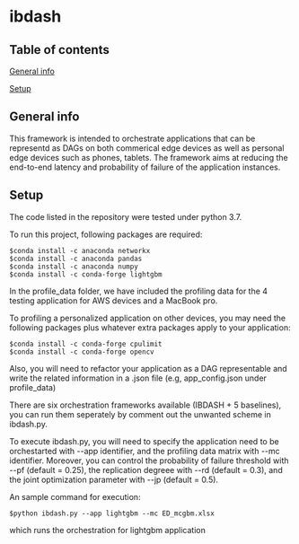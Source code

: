 # ibdash
## Table of contents
[General info](#general-info)

[Setup](#setup)

## General info
This framework is intended to orchestrate applications that can be representd as DAGs on both commerical edge devices as well as personal edge devices such as phones, tablets. The framework aims at reducing the end-to-end latency and probability of failure of the application instances.

## Setup
The code listed in the repository were tested under python 3.7.

To run this project, following packages are required:
```
$conda install -c anaconda networkx
$conda install -c anaconda pandas
$conda install -c anaconda numpy
$conda install -c conda-forge lightgbm
```
In the profile_data folder, we have included the profiling data for the 4 testing application for AWS devices and a MacBook pro.

To profiling a personalized application on other devices, you may need the following packages plus whatever extra packages apply to your application:
```
$conda install -c conda-forge cpulimit
$conda install -c conda-forge opencv
```
Also, you will need to refactor your application as a DAG representable and write the related information in a .json file (e.g, app_config.json under profile_data)

There are six orchestration frameworks available (IBDASH + 5 baselines), you can run them seperately by comment out the unwanted scheme in ibdash.py. 

To execute ibdash.py, you will need to specify the application need to be orchestarted with --app identifier, and the profiling data matrix with --mc identifier. Moreover, you can control the probability of failure threshold with --pf (default = 0.25), the replication degreee with --rd (default = 0.3), and the joint optimization parameter with --jp (default = 0.5).

An sample command for execution: 
```
$python ibdash.py --app lightgbm --mc ED_mcgbm.xlsx 
```
which runs the orchestration for lightgbm application


